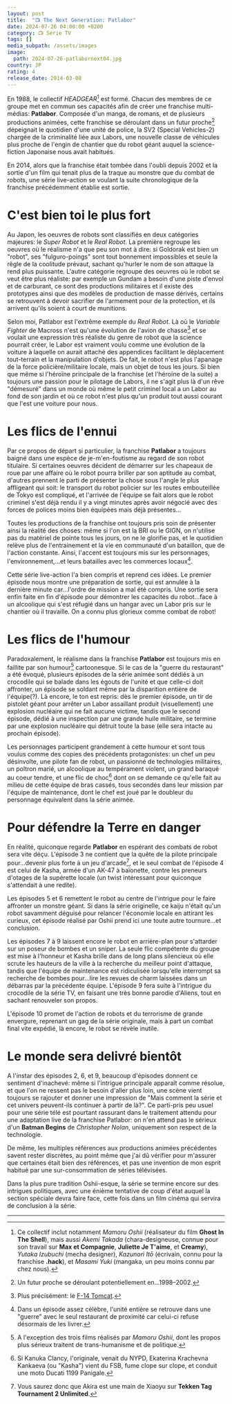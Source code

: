 ```yaml
---
layout: post
title:  "📺 The Next Generation: Patlabor"
date: 2024-07-26 04:00:00 +0200
category: 📺 Série TV
tags: []
media_subpath: /assets/images
image:
  path: 2024-07-26-patlabornext04.jpg
country: JP
rating: 4
release_date: 2014-03-08
---
```


En 1988, le collectif *HEADGEAR*[^1] est formé. Chacun des membres de ce groupe met en commun ses capacités afin de créer une franchise multi-médias: **Patlabor**. Composée d'un manga, de romans, et de plusieurs productions animées, cette franchise se déroulant dans un futur proche[^2] dépeignait le quotidien d'une unité de police, la SV2 (Special Vehicles-2) chargée de la criminalité liée aux Labors, une nouvelle classe de véhicules plus proche de l'engin de chantier que du robot géant auquel la science-fiction Japonaise nous avait habitués.

En 2014, alors que la franchise était tombée dans l'oubli depuis 2002 et la sortie d'un film qui tenait plus de la traque au monstre que du combat de robots, une série live-action se voulant la suite chronologique de la franchise précédemment établie est sortie.

# C'est bien toi le plus fort

Au Japon, les oeuvres de robots sont classifiés en deux catégories majeures: le *Super Robot* et le *Real Robot*. La première regroupe les oeuvres où le réalisme n'a que peu son mot à dire: si Goldorak est bien un "robot", ses "fulguro-poings" sont tout bonnement impossibles et seule la règle de la coolitude prévaut, sachant qu'hurler le nom de son attaque la rend plus puissante. L'autre catégorie regroupe des oeuvres où le robot se veut être plus réaliste: par exemple un Gundam a besoin d'une piste d'envol et de carburant, ce sont des productions militaires et il existe des prototypes ainsi que des modèles de production de masse dérivés, certains se retrouvent à devoir sacrifier de l'armement pour de la protection, et ils arrivent qu'ils soient à court de munitions.

Selon moi, Patlabor est l'extrême exemple du *Real Robot*. Là où le *Variable Fighter* de Macross n'est qu'une évolution de l'avion de chasse[^3] et se voulait une expression très réaliste du genre de robot que la science pourrait créer, le Labor est vraiment voulu comme une évolution de la voiture à laquelle on aurait attaché des appendices facilitant le déplacement tout-terrain et la manipulation d'objets. De fait, le robot n'est plus l'apanage de la force policière/militaire locale, mais un objet de tous les jours. Si bien que même si l'héroïne principale de la franchise (et l'héroïne de la suite) a toujours une passion pour le pilotage de Labors, il ne s'agit plus là d'un rêve "démesuré" dans un monde où même le petit criminel local a un Labor au fond de son jardin et où ce robot n'est plus qu'un produit tout aussi courant que l'est une voiture pour nous.

# Les flics de l'ennui

Par ce propos de départ si particulier, la franchise **Patlabor** a toujours baigné dans une espèce de je-m'en-foutisme au regard de son robot titulaire. Si certaines oeuvres décident de démarrer sur les chapeaux de roue par une affaire où le robot pourra briller par son aptitude au combat, d'autres prennent le parti de présenter la chose sous l'angle le plus affligeant qui soit: le transport du robot policier sur les routes embouteillée de Tokyo est compliqué, et l'arrivée de l'équipe se fait alors que le robot criminel s'est déjà rendu il y a vingt minutes après avoir négocié avec des forces de polices moins bien équipées mais déjà présentes...

Toutes les productions de la franchise ont toujours pris soin de présenter ainsi la réalité des choses: même si l'on est la BRI ou le GIGN, on n'utilise pas du matériel de pointe tous les jours, on ne le glorifie pas, et le quotidien relève plus de l'entrainement et la vie en communauté d'un bataillon, que de l'action constante. Ainsi, l'accent est toujours mis sur les personnages, l'environnement,...et leurs batailles avec les commerces locaux[^4].

Cette série live-action l'a bien compris et reprend ces idées. Le premier épisode nous montre une préparation de sortie, qui est annulée à la dernière minute car...l'ordre de mission a mal été compris. Une sortie sera enfin faite en fin d'épisode pour démontrer les capacités du robot...face à un alcoolique qui s'est réfugié dans un hangar avec un Labor pris sur le chantier où il travaille. On a connu plus glorieux comme combat de robot!

# Les flics de l'humour

Paradoxalement, le réalisme dans la franchise **Patlabor** est toujours mis en faillite par son humour[^5] cartoonesque. Si le cas de la "guerre du restaurant" a été évoqué, plusieurs épisodes de la série animée sont dédiés à un crocodile qui se balade dans les égouts de l'unité et que celle-ci doit affronter, un épisode se soldant même par la disparition entière de l'équipe(?). Là encore, le ton est repris: dès le premier épisode, un tir de pistolet géant pour arrêter un Labor assaillant produit (visuellement) une explosion nucléaire qui ne fait aucune victime, tandis que le second épisode, dédié à une inspection par une grande huile militaire, se termine par une explosion nucléaire qui détruit toute la base (elle sera intacte au prochain épisode).

Les personnages participent grandement à cette humour et sont tous voulus comme des copies des précédents protagonistes: un chef un peu désinvolte, une pilote fan de robot, un passionné de technologies militaires, un poltron marié, un alcoolique au tempérament violent, un grand baraqué au coeur tendre, et une flic de choc[^6] dont on se demande ce qu'elle fait au milieu de cette équipe de bras cassés, tous secondés dans leur mission par l'équipe de maintenance, dont le chef est joué par le doubleur du personnage équivalent dans la série animée.

# Pour défendre la Terre en danger

En réalité, quiconque regarde **Patlabor** en espérant des combats de robot sera vite déçu. L'épisode 3 ne contient que la quête de la pilote principale pour...devenir plus forte à un jeu d'arcade[^7], et le seul combat de l'épisode 4 est celui de Kasha, armée d'un AK-47 à baïonette, contre les preneurs d'otages de la supérette locale (un twist intéressant pour quiconque s'attendait à une redite).

Les épisodes 5 et 6 remettent le robot au centre de l'intrigue pour le faire affronter un monstre géant. Si dans la série originelle, ce kaiju n'était qu'un robot savamment déguisé pour relancer l'économie locale en attirant les curieux, cet épisode réalisé par Oshii prend ici une toute autre tournure...et conclusion.

Les épisodes 7 à 9 laissent encore le robot en arrière-plan pour s'attarder sur un poseur de bombes et un sniper. La seule flic compétente du groupe est mise à l'honneur et Kasha brille dans de long plans silencieux où elle scrute les hauteurs de la ville à la recherche du meilleur point d'attaque, tandis que l'équipe de maintenance est ridiculisée lorsqu'elle interrompt sa recherche de bombes pour...lire les revues de charm laissées dans un débarras par la précédente équipe. L'épisode 9 fera suite à l'intrigue du crocodile de la série TV, en faisant une très bonne parodie d'Aliens, tout en sachant renouveler son propos.

L'épisode 10 promet de l'action de robots et du terrorisme de grande envergure, reprenant un gag de la série originale, mais à part un combat final vite expédié, là encore, le robot se révèle inutile.

# Le monde sera delivré bientôt

A l'instar des épisodes 2, 6, et 9, beaucoup d'épisodes donnent ce sentiment d'inachevé: même si l'intrigue principale apparaît comme résolue, et que l'on ne ressent pas le besoin d'aller plus loin, une scène vient toujours se rajouter et donner une impression de "Mais comment la série et cet univers peuvent-ils continuer à partir de là?". Ce parti-pris peu usuel pour une série télé est pourtant rassurant dans le traitement attendu pour une adaptation live de la franchise Patlabor: on n'en attend pas le sérieux d'un **Batman Begins** de *Christopher Nolan*, uniquement son respect de la technologie.

De même, les multiples références aux productions animées précédentes savent rester discrètes, au point même que j'ai dû vérifier pour m'assurer que certaines était bien des références, et pas une invention de mon esprit habitué par une sur-consommation de séries télévisées.

Dans la plus pure tradition Oshii-esque, la série se termine encore sur des intrigues politiques, avec une énième tentative de coup d'état auquel la section spéciale devra faire face, cette fois dans un film cinéma qui servira de conclusion à la série.

* * *
[^1]: Ce collectif inclut notamment *Mamoru Oshii* (réalisateur du film **Ghost In The Shell**), mais aussi *Akemi Takada* (chara-designeuse, connue pour son travail sur **Max et Compagnie**, **Juliette Je T'aime**, et **Creamy**), *Yutaka Izubuchi* (mecha designer), *Kazunori Itō* (écrivain, connu pour la franchise **.hack**), et *Masami Yuki* (mangaka, un peu moins connu par chez nous).
[^2]: Un futur proche se déroulant potentiellement en...1998–2002.
[^3]: Plus précisément: le [<i class="fab fa-wikipedia-w"></i> F-14 Tomcat](https://fr.wikipedia.org/wiki/Grumman_F-14_Tomcat).
[^4]: Dans un épisode assez célèbre, l'unité entière se retrouve dans une "guerre" avec le seul restaurant de proximité car celui-ci refuse désormais de les livrer.
[^5]: A l'exception des trois films réalisés par *Mamoru Oshii*, dont les propos plus sérieux traitent de trans-humanisme et de politique.
[^6]: Si Kanuka Clancy, l'originale, venait du NYPD, Ekaterina Krachevna Kankaeva (ou "Kasha") vient du FSB, fume clope sur clope, et conduit une moto Ducati 1199 Panigale.
[^7]: Vous saurez donc que Akira est une main de Xiaoyu sur **Tekken Tag Tournament 2 Unlimited**.
